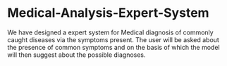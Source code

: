 # Medical-Analysis-Expert-System
We have designed a expert system for Medical diagnosis of commonly caught diseases via the symptoms present. The user will be asked about the presence of common symptoms and on the basis of which the model will then suggest about the possible diagnoses.
